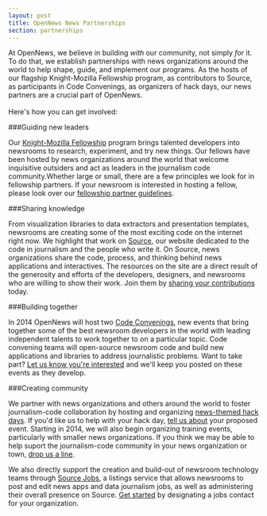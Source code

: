 ```yaml
---
layout: post
title: OpenNews News Partnerships
section: partnerships
---
```


<p class="bodybig">At OpenNews, we believe in building <i>with</i> our community, not simply <i>for</i> it. To do that, we establish partnerships with news organizations around the world to help shape, guide, and implement our programs. As the hosts of our flagship Knight-Mozilla Fellowship program, as contributors to Source, as participants in Code Convenings, as organizers of hack days, our news partners are a crucial part of OpenNews. 
<br>
<br>
Here's how you can get involved:</p>

###Guiding new leaders

Our [Knight-Mozilla Fellowship](/fellowships) program brings talented developers into newsrooms to research, experiment, and try new things. Our fellows have been hosted by news organizations around the world that welcome inquisitive outsiders and act as leaders in the journalism code community.Whether large or small, there are a few principles we look for in fellowship partners. If your newsroom is interested in hosting a fellow, please look over our [fellowship partner guidelines](/partnerguidelines.html).

###Sharing knowledge

From visualization libraries to data extractors and presentation templates, newsrooms are creating some of the most exciting code on the internet right now. We highlight that work on [Source](http://source.opennews.org), our website dedicated to the code in journalism and the people who write it. On Source, news organizations share the code, process, and thinking behind news applications and interactives. The resources on the site are a direct result of the generosity and efforts of the developers, designers, and newsrooms who are willing to show their work. Join them by [sharing your contributions](https://source.opennews.org/en-US/contribute/) today.

###Building together

In 2014 OpenNews will host two [Code Convenings](/code.html), new events that bring together some of the best newsroom developers in the world with leading independent talents to work together to on a particular topic. Code convening teams will open-source newsroom code and build new applications and libraries to address journalistic problems. Want to take part? [Let us know you're interested](mailto:opennews@mozillafoundation.org?Subject=code%20convenings) and we'll keep you posted on these events as they develop.

###Creating community

We partner with news organizations and others around the world to foster journalism-code collaboration by hosting and organizing [news-themed hack days](/hackdays.html). If you'd like us to help with your hack day, [tell us about](https://sendto.mozilla.org/page/s/knight-mozilla-news-hack-day) your proposed event. Starting in 2014, we will also begin organizing training events, particularly with smaller news organizations. If you think we may be able to help suport the journalism-code community in your news organization or town, [drop us a line](mailto:opennews@mozillafoundation.org?Subject=training%20events).

We also directly support the creation and build-out of newsroom technology teams through [Source Jobs](http://source.opennews.org/jobs), a listings service that allows newsrooms to post and edit news apps and data journalism jobs, as well as administering their overall presence on Source. [Get started](https://source.opennews.org/en-US/jobs/#about-jobs) by designating a jobs contact for your organization.
